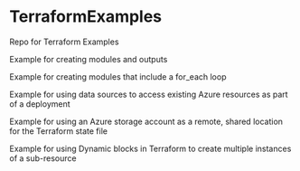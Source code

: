 # TerraformExamples
Repo for Terraform Examples 

Example for creating modules and outputs

Example for creating modules that include a for_each loop

Example for using data sources to access existing Azure resources as part of a deployment

Example for using an Azure storage account as a remote, shared location for the Terraform state file

Example for using Dynamic blocks in Terraform to create multiple instances of a sub-resource
